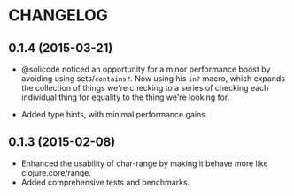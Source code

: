 # CHANGELOG

## 0.1.4 (2015-03-21)

* @solicode noticed an opportunity for a minor performance boost by avoiding using sets/`contains?`. Now using his `in?` macro, which expands the collection of things we're checking to a series of checking each individual thing for equality to the thing we're looking for.

* Added type hints, with minimal performance gains.

## 0.1.3 (2015-02-08)

* Enhanced the usability of char-range by making it behave more like clojure.core/range.
* Added comprehensive tests and benchmarks.
